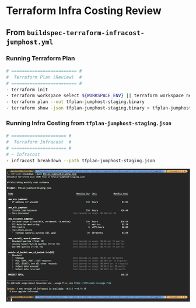 # Terraform Infra Costing Review

## From `buildspec-terraform-infracost-jumphost.yml`

### Running Terraform Plan

```bash
# ========================= #
#  Terraform Plan (Review)  #
# ========================= #
- terraform init
- terraform workspace select ${WORKSPACE_ENV} || terraform workspace new ${WORKSPACE_ENV}
- terraform plan --out tfplan-jumphost-staging.binary
- terraform show -json tfplan-jumphost-staging.binary > tfplan-jumphost-staging.json
```

### Running Infra Costing from `tfplan-jumphost-staging.json`

```bash
# ===================== #
#  Terraform Infracost  #
# ===================== #
# ~ Infracost
- infracost breakdown --path tfplan-jumphost-staging.json
```

![04-terraform-infracost-jumphost-staging.png](assets/terraform/04-terraform-infracost-jumphost-staging.png)
